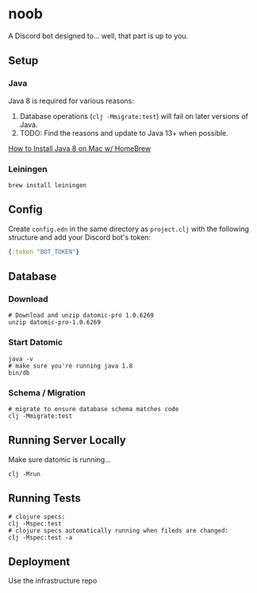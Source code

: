 # noob

A Discord bot designed to... well, that part is up to you.

## Setup

### Java

Java 8 is required for various reasons:

1. Database operations (`clj -Mmigrate:test`) will fail on later versions of Java.
2. TODO: Find the reasons and update to Java 13+ when possible.

[How to Install Java 8 on Mac w/ HomeBrew](https://stackoverflow.com/a/28635465)

### Leiningen

    brew install leiningen

## Config

Create `config.edn` in the same directory as `project.clj` with the following 
structure and add your Discord bot's token:

````clojure
{:token "BOT_TOKEN"}
````

## Database

### Download

    # Download and unzip datomic-pro 1.0.6269
    unzip datomic-pro-1.0.6269

### Start Datomic

    java -v
    # make sure you're running java 1.8
    bin/db

### Schema / Migration

    # migrate to ensure database schema matches code
    clj -Mmigrate:test

## Running Server Locally

Make sure datomic is running...

    clj -Mrun

## Running Tests

    # clojure specs:
    clj -Mspec:test
    # clojure specs automatically running when fileds are changed:
    clj -Mspec:test -a

## Deployment

Use the infrastructure repo
